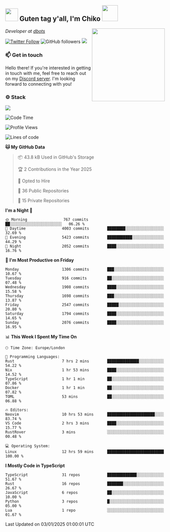 <h2><img src="https://cdn.discordapp.com/emojis/1100181376730402906.gif?quality=lossless" width="40"> Guten tag y'all, I'm Chiko <img src="https://a.ppy.sh/15907233" width="50"></h2>
<a href="https://cataas.com"><img align='right' src="https://cataas.com/cat" width="230"></a>
<p><em>Developer at <a href="https://github.com/dbotsfun">dbots</a></em></p>

[![Twitter Follow](https://img.shields.io/twitter/follow/chikoxq?label=Follow)](https://twitter.com/intent/follow?screen_name=chikoxq)
![GitHub followers](https://img.shields.io/github/followers/chikof?label=Follow&style=social)
![](https://komarev.com/ghpvc/?username=chikof&color=blue)

### 📫 Get in touch
Hello there! If you're interested in getting in touch with me, feel free to reach out on my [Discord server](https://discord.gg/sejc7TnX6N). I'm looking forward to connecting with you!

### ⚙️ Stack
[![](https://skillicons.dev/icons?i=git,kubernetes,docker,js,ts,cloudflare,css,deno,express,graphql,html,mongodb,nestjs,py,react,apollo,bash,java,lua,nextjs,netlify,nodejs,ps,powershell,rust,neovim,tauri,sentry,postgres,tailwind,prisma,actix,workers)](https://skillicons.dev)

<!--START_SECTION:waka-->
![Code Time](http://img.shields.io/badge/Code%20Time-1%2C993%20hrs%2033%20mins-blue)

![Profile Views](http://img.shields.io/badge/Profile%20Views-0-blue)

![Lines of code](https://img.shields.io/badge/From%20Hello%20World%20I%27ve%20Written-8.0%20million%20lines%20of%20code-blue)

**🐱 My GitHub Data** 

> 📦 43.8 kB Used in GitHub's Storage 
 > 
> 🏆 2 Contributions in the Year 2025
 > 
> 💼 Opted to Hire
 > 
> 📜 36 Public Repositories 
 > 
> 🔑 15 Private Repositories 
 > 
**I'm a Night 🦉** 

```text
🌞 Morning                767 commits         ██░░░░░░░░░░░░░░░░░░░░░░░   06.26 % 
🌆 Daytime                4003 commits        ████████░░░░░░░░░░░░░░░░░   32.69 % 
🌃 Evening                5423 commits        ███████████░░░░░░░░░░░░░░   44.29 % 
🌙 Night                  2052 commits        ████░░░░░░░░░░░░░░░░░░░░░   16.76 % 
```
📅 **I'm Most Productive on Friday** 

```text
Monday                   1306 commits        ███░░░░░░░░░░░░░░░░░░░░░░   10.67 % 
Tuesday                  916 commits         ██░░░░░░░░░░░░░░░░░░░░░░░   07.48 % 
Wednesday                1908 commits        ████░░░░░░░░░░░░░░░░░░░░░   15.58 % 
Thursday                 1698 commits        ███░░░░░░░░░░░░░░░░░░░░░░   13.87 % 
Friday                   2547 commits        █████░░░░░░░░░░░░░░░░░░░░   20.80 % 
Saturday                 1794 commits        ████░░░░░░░░░░░░░░░░░░░░░   14.65 % 
Sunday                   2076 commits        ████░░░░░░░░░░░░░░░░░░░░░   16.95 % 
```


📊 **This Week I Spent My Time On** 

```text
🕑︎ Time Zone: Europe/London

💬 Programming Languages: 
Rust                     7 hrs 2 mins        ██████████████░░░░░░░░░░░   54.22 % 
Nix                      1 hr 53 mins        ████░░░░░░░░░░░░░░░░░░░░░   14.52 % 
TypeScript               1 hr 1 min          ██░░░░░░░░░░░░░░░░░░░░░░░   07.86 % 
Docker                   1 hr 1 min          ██░░░░░░░░░░░░░░░░░░░░░░░   07.82 % 
TOML                     53 mins             ██░░░░░░░░░░░░░░░░░░░░░░░   06.88 % 

🔥 Editors: 
Neovim                   10 hrs 53 mins      █████████████████████░░░░   83.74 % 
VS Code                  2 hrs 3 mins        ████░░░░░░░░░░░░░░░░░░░░░   15.77 % 
RustRover                3 mins              ░░░░░░░░░░░░░░░░░░░░░░░░░   00.48 % 

💻 Operating System: 
Linux                    12 hrs 59 mins      █████████████████████████   100.00 % 
```

**I Mostly Code in TypeScript** 

```text
TypeScript               31 repos            █████████████░░░░░░░░░░░░   51.67 % 
Rust                     16 repos            ███████░░░░░░░░░░░░░░░░░░   26.67 % 
JavaScript               6 repos             ██░░░░░░░░░░░░░░░░░░░░░░░   10.00 % 
Python                   3 repos             █░░░░░░░░░░░░░░░░░░░░░░░░   05.00 % 
Lua                      1 repo              ░░░░░░░░░░░░░░░░░░░░░░░░░   01.67 % 
```




 Last Updated on 03/01/2025 01:00:01 UTC
<!--END_SECTION:waka-->


<!--
<p align="center">
     <a href="https://discord.gg/HhybNhchcC"><img src="https://invidget.switchblade.xyz/sejc7TnX6N" align="center" ><a>
</p> 
-->

